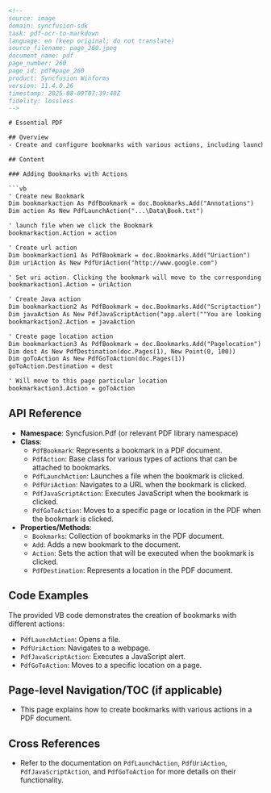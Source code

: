 ```html
<!-- 
source: image
domain: syncfusion-sdk
task: pdf-ocr-to-markdown
language: en (keep original; do not translate)
source_filename: page_260.jpeg
document_name: pdf
page_number: 260
page_id: pdf#page_260
product: Syncfusion Winforms
version: 11.4.0.26
timestamp: 2025-08-09T07:39:40Z
fidelity: lossless
-->

# Essential PDF

## Overview
- Create and configure bookmarks with various actions, including launching files, navigating to URLs, executing JavaScript, and moving to specific page locations.

## Content

### Adding Bookmarks with Actions

```vb
' Create new Bookmark
Dim bookmarkaction As PdfBookmark = doc.Bookmarks.Add("Annotations")
Dim action As New PdfLaunchAction("...\Data\Book.txt")

' launch file when we click the Bookmark
bookmarkaction.Action = action

' Create url action
Dim bookmarkaction1 As PdfBookmark = doc.Bookmarks.Add("Uriaction")
Dim uriAction As New PdfUriAction("http://www.google.com")

' Set uri action. Clicking the bookmark will move to the corresponding uri
bookmarkaction1.Action = uriAction

' Create Java action
Dim bookmarkaction2 As PdfBookmark = doc.Bookmarks.Add("Scriptaction")
Dim javaAction As New PdfJavaScriptAction("app.alert(""You are looking at Java script action of PDF "")")
bookmarkaction2.Action = javaAction

' Create page location action
Dim bookmarkaction3 As PdfBookmark = doc.Bookmarks.Add("Pagelocation")
Dim dest As New PdfDestination(doc.Pages(1), New Point(0, 100))
Dim goToAction As New PdfGoToAction(doc.Pages(1))
goToAction.Destination = dest

' Will move to this page particular location
bookmarkaction3.Action = goToAction
```

## API Reference
- **Namespace**: Syncfusion.Pdf (or relevant PDF library namespace)
- **Class**: 
  - `PdfBookmark`: Represents a bookmark in a PDF document.
  - `PdfAction`: Base class for various types of actions that can be attached to bookmarks.
  - `PdfLaunchAction`: Launches a file when the bookmark is clicked.
  - `PdfUriAction`: Navigates to a URL when the bookmark is clicked.
  - `PdfJavaScriptAction`: Executes JavaScript when the bookmark is clicked.
  - `PdfGoToAction`: Moves to a specific page or location in the PDF when the bookmark is clicked.
- **Properties/Methods**:
  - `Bookmarks`: Collection of bookmarks in the PDF document.
  - `Add`: Adds a new bookmark to the document.
  - `Action`: Sets the action that will be executed when the bookmark is clicked.
  - `PdfDestination`: Represents a location in the PDF document.

## Code Examples
The provided VB code demonstrates the creation of bookmarks with different actions:
- `PdfLaunchAction`: Opens a file.
- `PdfUriAction`: Navigates to a webpage.
- `PdfJavaScriptAction`: Executes a JavaScript alert.
- `PdfGoToAction`: Moves to a specific location on a page.

## Page-level Navigation/TOC (if applicable)
- This page explains how to create bookmarks with various actions in a PDF document.

## Cross References
- Refer to the documentation on `PdfLaunchAction`, `PdfUriAction`, `PdfJavaScriptAction`, and `PdfGoToAction` for more details on their functionality.

<!-- tags: [pdf, bookmarks, actions, launch, url, javascript, goto, document] keywords: [Syncfusion Winforms, bookmarks, actions, PDF manipulation, document actions, bookmark configuration] -->
```